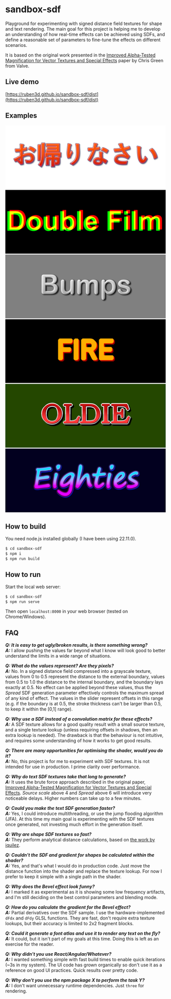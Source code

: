 # sandbox-sdf

Playground for experimenting with signed distance field textures for shape and text rendering. The main goal for this project is helping me to develop an understanding of how real-time effects can be achieved using SDFs, and define a reasonable set of parameters to fine-tune the effects on different scenarios.

It is based on the original work presented in the [Improved Alpha-Tested Magnification for Vector Textures and Special Effects](https://steamcdn-a.akamaihd.net/apps/valve/2007/SIGGRAPH2007_AlphaTestedMagnification.pdf) paper by Chris Green from Valve.

## Live demo

[https://ruben3d.github.io/sandbox-sdf/dist](https://ruben3d.github.io/sandbox-sdf/dist)


## Examples

[<img src="doc/01.png" width="504" height="200" />](doc/01.png)
[<img src="doc/02.png" width="504" height="200" />](doc/02.png)
[<img src="doc/03.png" width="504" height="200" />](doc/03.png)
[<img src="doc/04.png" width="504" height="200" />](doc/04.png)
[<img src="doc/05.png" width="504" height="200" />](doc/05.png)
[<img src="doc/06.png" width="504" height="200" />](doc/06.png)

## How to build

You need node.js installed globally (I have been using 22.11.0).

```
$ cd sandbox-sdf
$ npm i
$ npm run build
```

## How to run

Start the local web server:

```
$ cd sandbox-sdf
$ npm run serve
```
Then open `localhost:8000` in your web browser (tested on Chrome/Windows).

## FAQ

***Q: It is easy to get ugly/broken results, is there something wrong?***<br>
***A:*** I allow pushing the values far beyond what I know will look good to better understand the limits in a wide range of situations.

***Q: What do the values represent? Are they pixels?***<br>
***A:*** No. In a signed distance field compressed into a grayscale texture, values from 0 to 0.5 represent the distance to the external boundary, values from 0.5 to 1.0 the distance to the internal boundary, and the boundary lays exactly at 0.5. No effect can be applied beyond these values, thus the *Spread* SDF generation parameter effectively controls the maximum spread of any kind of effect. The values in the slider represent offsets in this range (e.g. if the boundary is at 0.5, the stroke thickness can't be larger than 0.5, to keep it within the [0,1] range).

***Q: Why use a SDF instead of a convolution matrix for these effects?***<br>
***A:*** A SDF texture allows for a good quality result with a small source texture, and a single texture lookup (unless requiring offsets in shadows, then an extra lookup is needed). The drawback is that the behaviour is not intuitive, and requires some understanding of how it works to get good results.

***Q: There are many opportunities for optimising the shader, would you do it?***<br>
***A:*** No, this project is for me to experiment with SDF textures. It is not intended for use in production. I prime clarity over performance.

***Q: Why do text SDF textures take that long to generate?***<br>
***A:*** It uses the brute force approach described in the original paper, [Improved Alpha-Tested Magnification for Vector Textures and Special Effects](https://steamcdn-a.akamaihd.net/apps/valve/2007/SIGGRAPH2007_AlphaTestedMagnification.pdf). *Source scale* above 4 and *Spread* above 6 will introduce very noticeable delays. Higher numbers can take up to a few minutes.

***Q: Could you make the text SDF generation faster?***<br>
***A:*** Yes, I could introduce multithreading, or use the jump flooding algorithm (JFA). At this time my main goal is experimenting with the SDF textures once generated, not investing much effort in the  generation itself.

***Q: Why are shape SDF textures so fast?***<br>
***A:*** They perform analytical distance calculations, based on [the work by iquilez](https://iquilezles.org/articles/distfunctions2d/).

***Q: Couldn't the SDF and gradient for shapes be calculated within the shader?***<br>
***A:*** Yes, and that's what I would do in production code. Just move the distance function into the shader and replace the texture lookup. For now I prefer to keep it simple with a single path in the shader.

***Q: Why does the Bevel effect look funny?***<br>
***A:*** I marked it as experimental as it is showing some low frequency artifacts, and I'm still deciding on the best control parameters and blending mode.

***Q: How do you calculate the gradient for the Bevel effect?***<br>
***A:*** Partial derivatives over the SDF sample. I use the hardware-implemented `dFdx` and `dFdy` GLSL functions. They are fast, don't require extra texture lookups, but their accuracy is limited to 2x2 fragment blocks.

***Q: Could it generate a font atlas and use it to render any text on the fly?***<br>
***A:*** It could, but it isn't part of my goals at this time. Doing this is left as an exercise for the reader.

***Q: Why didn't you use React/Angular/Whatever?***<br>
***A:*** I wanted something simple with fast build times to enable quick iterations (~3s in my system). The UI code has grown organically so don't use it as a reference on good UI practices. Quick results over pretty code.

***Q: Why don't you use the npm package X to perform the task Y?***<br>
***A:*** I don't want unnecessary runtime dependencies. Just `three` for rendering.
